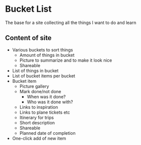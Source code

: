 # Bucket List
The base for a site collecting all the things I want to do and learn

## Content of site

* Various buckets to sort things
  * Amount of things in bucket
  * Picture to summarize and to make it look nice
  * Shareable
* List of things in bucket
* List of bucket items per bucket
* Bucket item
  * Picture gallery
  * Mark done/not done
    * When was it done?
    * Who was it done with?
  * Links to inspiration
  * Links to plane tickets etc
  * Itinerary for trips
  * Short description
  * Shareable
  * Planned date of completion
* One-click add of new item
